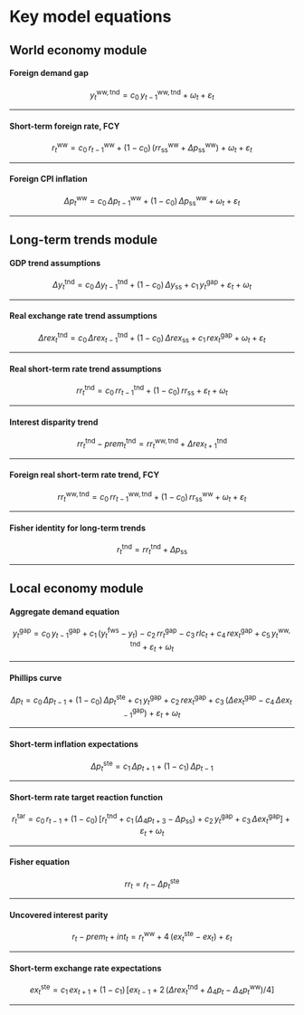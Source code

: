 # Key model equations

## World economy module
#### Foreign demand gap

$$
y^\mathrm{ww, tnd}_{t}=c_{0}\,y^\mathrm{ww, tnd}_{t-1}+\omega_t+\varepsilon_t
$$

---

#### Short-term foreign rate, FCY

$$
r^\mathrm{ww}_{t}=c_{0}\,r^\mathrm{ww}_{t-1}+\left(1-c_{0}\right)\,\left(rr^\mathrm{ww}_{\mathrm{ss}}+\Delta p^\mathrm{ww}_{\mathrm{ss}}\right)+\omega_t+\varepsilon_t
$$

---

#### Foreign CPI inflation

$$
\Delta p^\mathrm{ww}_{t}=c_{0}\,\Delta p^\mathrm{ww}_{t-1}+\left(1-c_{0}\right)\,\Delta p^\mathrm{ww}_{\mathrm{ss}}+\omega_t+\varepsilon_t
$$

---

## Long-term trends module
#### GDP trend assumptions

$$
\Delta y^\mathrm{tnd}_{t}=c_{0}\,\Delta y^\mathrm{tnd}_{t-1}+\left(1-c_{0}\right)\,\Delta y_{\mathrm{ss}}+c_{1}\,y^\mathrm{gap}_{t}+\varepsilon_t+\omega_t
$$

---

#### Real exchange rate trend assumptions

$$
\Delta rex^\mathrm{tnd}_{t}=c_{0}\,\Delta rex^\mathrm{tnd}_{t-1}+\left(1-c_{0}\right)\,\Delta rex_{\mathrm{ss}}+c_{1}\,rex^\mathrm{gap}_{t}+\omega_t+\varepsilon_t
$$

---

#### Real short-term rate trend assumptions

$$
rr^\mathrm{tnd}_{t}=c_{0}\,rr^\mathrm{tnd}_{t-1}+\left(1-c_{0}\right)\,rr_{\mathrm{ss}}+\varepsilon_t+\omega_t
$$

---

#### Interest disparity trend

$$
rr^\mathrm{tnd}_{t}-prem^\mathrm{tnd}_{t}=rr^\mathrm{ww,tnd}_{t}+\Delta rex^\mathrm{tnd}_{t+1}
$$

---

#### Foreign real short-term rate trend, FCY

$$
rr^\mathrm{ww,tnd}_{t}=c_{0}\,rr^\mathrm{ww,tnd}_{t-1}+\left(1-c_{0}\right)\,rr^\mathrm{ww}_{\mathrm{ss}}+\omega_t+\varepsilon_t
$$

---

#### Fisher identity for long-term trends

$$
r^\mathrm{tnd}_{t}=rr^\mathrm{tnd}_{t}+\Delta p_{\mathrm{ss}}
$$

---

## Local economy module
#### Aggregate demand equation

$$
y^\mathrm{gap}_{t}=c_{0}\,y^\mathrm{gap}_{t-1}+c_{1}\,\left(y^\mathrm{fws}_{t}-y_{t}\right)-c_{2}\,rr^\mathrm{gap}_{t}-c_{3}\,rlc_{t}+c_{4}\,rex^\mathrm{gap}_{t}+c_{5}\,y^\mathrm{ww, tnd}_{t}+\varepsilon_t+\omega_t
$$

---

#### Phillips curve

$$
\Delta p_{t}=c_{0}\,\Delta p_{t-1}+\left(1-c_{0}\right)\,\Delta p^\mathrm{ste}_{t}+c_{1}\,y^\mathrm{gap}_{t}+c_{2}\,rex^\mathrm{gap}_{t}+c_{3}\,\left(\Delta ex^\mathrm{gap}_{t}-c_{4}\,\Delta ex^\mathrm{gap}_{t-1}\right)+\varepsilon_t+\omega_t
$$

---

#### Short-term inflation expectations

$$
\Delta p^\mathrm{ste}_{t}=c_{1}\,\Delta p_{t+1}+\left(1-c_{1}\right)\,\Delta p_{t-1}
$$

---

#### Short-term rate target reaction function

$$
r^\mathrm{tar}_{t}=c_{0}\,r_{t-1}+\left(1-c_{0}\right)\,\left[r^\mathrm{tnd}_{t}+c_{1}\,\left(\Delta_4 p_{t+3}-\Delta p_{\mathrm{ss}}\right)+c_{2}\,y^\mathrm{gap}_{t}+c_{3}\,\Delta ex^\mathrm{gap}_{t}\right]+\varepsilon_t+\omega_t
$$

---

#### Fisher equation

$$
rr_{t}=r_{t}-\Delta p^\mathrm{ste}_{t}
$$

---

#### Uncovered interest parity

$$
r_{t}-prem_{t}+int_{t}=r^\mathrm{ww}_{t}+4\,\left(ex^\mathrm{ste}_{t}-ex_{t}\right)+\varepsilon_t
$$

---

#### Short-term exchange rate expectations

$$
ex^\mathrm{ste}_{t}=c_{1}\,ex_{t+1}+\left(1-c_{1}\right)\,\left[ex_{t-1}+2\,\left(\Delta rex^\mathrm{tnd}_{t}+\Delta_4 p_{t}-\Delta_4 p^\mathrm{ww}_{t}\right)/4\right]
$$

---
